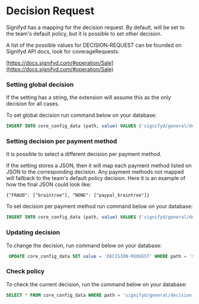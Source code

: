 # Decision Request

Signifyd has a mapping for the decision request. By default, will be set to the team's default policy, but it is possible to set other decision.

A list of the possible values for DECISION-REQUEST can be founded on Signifyd API docs, look for coverageRequests.

[https://docs.signifyd.com/#operation/Sale](https://docs.signifyd.com/#operation/Sale)

### Setting global decision

If the setting has a string, the extension will assume this as the only decision for all cases.

To set global decision run command below on your database:

```sql
INSERT INTO core_config_data (path, value) VALUES ('signifyd/general/decision_request', 'DECISION-REQUEST');
```

### Setting decision per payment method

It is possible to select a different decision per payment method.

If the setting stores a JSON, then it will map each payment method listed on JSON to the corresponding decision. Any payment methods not mapped will fallback to the team's default policy decision. Here it is an example of how the final JSON could look like:

```
{"FRAUD": ["braintree"], "NONE": ["paypal_braintree"]}
```
To set decision per payment method run command below on your database:

```sql
INSERT INTO core_config_data (path, value) VALUES ('signifyd/general/decision_request', 'INSERT-JSON-MAPPING');
```

### Updating decision

To change the decision, run command below on your database:

```sql
 UPDATE core_config_data SET value = 'DECISION-REQUEST' WHERE path = 'signifyd/general/decision_request';
```

### Check policy

To check the current decision, run the command below on your database:

```sql
SELECT * FROM core_config_data WHERE path = 'signifyd/general/decision_request';
```
